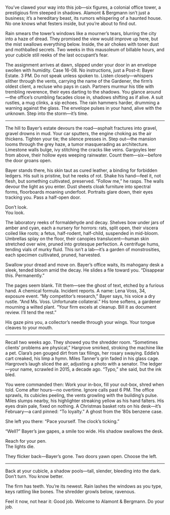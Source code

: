 You’ve clawed your way into this job—six figures, a colonial office tower, a prestigious firm steeped in shadows. Alamont & Bergmann isn’t just a business; it’s a hereditary beast, its rumors whispering of a haunted house. No one knows what festers inside, but you’re about to find out.

Rain smears the tower’s windows like a mourner’s tears, blurring the city into a haze of dread. They promised the view would improve up here, but the mist swallows everything below. Inside, the air chokes with toner dust and mothballed secrets. Two weeks in this mausoleum of billable hours, and your cubicle still reeks of the last occupant’s fear.

The assignment arrives at dawn, slipped under your door in an envelope swollen with humidity. Case 16-08. No instructions, just a Post-it: Bayer Estate. 3 PM. Do not speak unless spoken to. Listen closely—whispers slither through the vents, carrying the name of the Gardener, the firm’s oldest client, a recluse who pays in cash. Partners murmur his title with trembling reverence, their eyes darting to the shadows. You glance around—the office’s crumbling facades close in, shadows shifting as if alive. A suit rustles, a mug clinks, a sip echoes. The rain hammers harder, drumming a warning against the glass. The envelope pulses in your hand, alive with the unknown. Step into the storm—it’s time.

---

The hill to Bayer’s estate devours the road—asphalt fractures into gravel, gravel drowns in mud. Your car sputters, the engine choking as the air thickens. Tighten your tie; the silence presses in. Step out—the mansion looms through the grey haze, a tumor masquerading as architecture. Limestone walls bulge, ivy stitching the cracks like veins. Gargoyles leer from above, their hollow eyes weeping rainwater. Count them—six—before the door groans open.

Bayer stands there, his skin taut as cured leather, a binding for forbidden ledgers. His suit is pristine, but he reeks of rot. Shake his hand—feel it, not flesh, but something cultivated, preserved. “Follow me,” he rasps. The walls devour the light as you enter. Dust sheets cloak furniture into spectral forms, floorboards moaning underfoot. Portraits glare down, their eyes tracking you. Pass a half-open door.

Don’t look.  
You look.

The laboratory reeks of formaldehyde and decay. Shelves bow under jars of amber and cyan, each a nursery for horrors: rats, split open, their viscera coiled like roots; a fetus, half-rodent, half-child, suspended in mid-bloom. Umbrellas splay on the floor, their canopies translucent—human skin stretched over wire, pruned into grotesque perfection. A centrifuge hums, tending vials of murky fluid. This isn’t a lab—it’s a garden of monstrosities, each specimen cultivated, pruned, harvested.

Swallow your dread and move on. Bayer’s office waits, its mahogany desk a sleek, tended bloom amid the decay. He slides a file toward you. “Disappear this. Permanently.”

The pages seem blank. Tilt them—see the ghost of text, etched by a furious hand. A chemical formula. Incident reports. A name: Lena Voss, 34, exposure event. “My competitor’s research,” Bayer says, his voice a dry rustle. “And Ms. Voss. Unfortunate collateral.” His tone softens, a gardener mourning a wilted plant. “Your firm excels at cleanup. Bill it as document review. I’ll tend the rest.”

His gaze pins you, a collector’s needle through your wings. Your tongue cleaves to your mouth.

---

Recall two weeks ago. They showed you the shredder room. “Sometimes clients’ problems are physical,” Hargrove smirked, stroking the machine like a pet. Clara’s pen gouged dirt from tax filings, her rosary swaying. Eddie’s cart creaked, his limp a hymn. Miles Tanner’s grin faded in his glass cage. Hargrove’s laugh sliced the air, adjusting a photo with a senator. The ledger—your name, scrawled in 2015, a decade ago. “Typo,” she said, but the ink bled.

You were commanded then: Work your in-box, fill your out-box, shred when told. Come after hours—no overtime. Ignore calls past 6 PM. The office sprawls, its cubicles peeling, the vents growling with the building’s pulse. Miles slumps nearby, his highlighter streaking yellow as his hand falters. His eyes drain pale, fixed on nothing. A Christmas basket rots on his desk—it’s February—a card pinned: “To loyalty.” A ghost from the ’80s benzene case.

She left you there: “Pace yourself. The clock’s ticking.”

“Well?” Bayer’s jaw gapes, a smile too wide. His shadow swallows the desk.

Reach for your pen.  
The lights die.

They flicker back—Bayer’s gone. Two doors yawn open. Choose the left.

---


Back at your cubicle, a shadow pools—tall, slender, bleeding into the dark. Don’t turn. You know better.

The firm has teeth. You’re its newest. Rain lashes the windows as you type, keys rattling like bones. The shredder growls below, ravenous.

Feel it now, not hear it: Good job. Welcome to Alamont & Bergmann. Do your job.